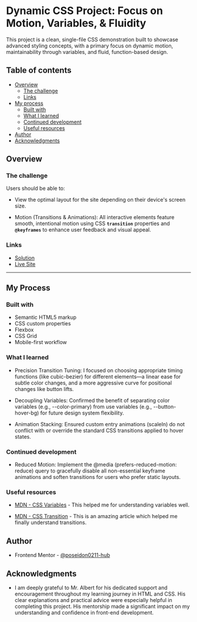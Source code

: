 # Dynamic CSS Project: Focus on Motion, Variables, & Fluidity

This project is a clean, single-file CSS demonstration built to showcase advanced styling concepts, with a primary focus on dynamic motion, maintainability through variables, and fluid, function-based design.

## Table of contents

- [Overview](#overview)
  - [The challenge](#the-challenge)
  - [Links](#links)
- [My process](#my-process)
  - [Built with](#built-with)
  - [What I learned](#what-i-learned)
  - [Continued development](#continued-development)
  - [Useful resources](#useful-resources)
- [Author](#author)
- [Acknowledgments](#acknowledgments)


## Overview

### The challenge

Users should be able to:

- View the optimal layout for the site depending on their device's screen size.

- Motion (Transitions & Animations): All interactive elements feature smooth, intentional motion using CSS **`transition`** properties and **`@keyframes`** to enhance user feedback and visual appeal.



### Links

- [Solution]()
- [Live Site](https://colourlibpreview.netlify.app/)

---

## My Process

### Built with

- Semantic HTML5 markup
- CSS custom properties
- Flexbox
- CSS Grid
- Mobile-first workflow


### What I learned

- Precision Transition Tuning: I focused on choosing appropriate timing functions (like cubic-bezier) for different elements—a linear ease for subtle color changes, and a more aggressive curve for positional changes like button lifts.

- Decoupling Variables: Confirmed the benefit of separating color variables (e.g., --color-primary) from use variables (e.g., --button-hover-bg) for future design system flexibility.

- Animation Stacking: Ensured custom entry animations (scaleIn) do not conflict with or override the standard CSS transitions applied to hover states.

### Continued development

- Reduced Motion: Implement the @media (prefers-reduced-motion: reduce) query to gracefully disable all non-essential keyframe animations and soften transitions for users who prefer static layouts.


### Useful resources

- [MDN - CSS Variables](https://developer.mozilla.org/en-US/docs/Web/CSS/CSS_cascading_variables/Using_CSS_custom_properties) - This helped me for understanding variables well.

- [MDN - CSS Transition](https://developer.mozilla.org/en-US/docs/Web/CSS/CSS_transitions/Using_CSS_transitions) - This is an amazing article which helped me finally understand transitions.

## Author

- Frontend Mentor - [@poseidon0211-hub](https://www.frontendmentor.io/poseidon0211-hub)

## Acknowledgments


- I am deeply grateful to Mr. Albert for his dedicated support and encouragement throughout my learning journey in HTML and CSS. His clear explanations and practical advice were especially helpful in completing this project. His mentorship made a significant impact on my understanding and confidence in front-end development.

